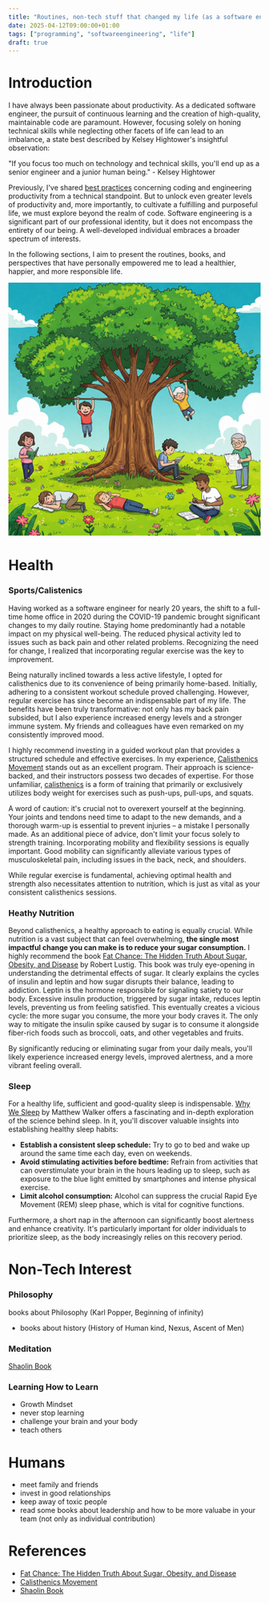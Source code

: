 ```yaml
---
title: "Routines, non-tech stuff that changed my life (as a software engineer)"
date: 2025-04-12T09:00:00+01:00
tags: ["programming", "softwareengineering", "life"]
draft: true
---
```


# Introduction

I have always been passionate about productivity. As a dedicated software
engineer, the pursuit of continuous learning and the creation of high-quality,
maintainable code are paramount. However, focusing solely on honing technical
skills while neglecting other facets of life can lead to an imbalance, a state
best described by Kelsey Hightower's insightful observation:

"If you focus too much on technology and technical skills, you'll end up as a
senior engineer and a junior human being." - Kelsey Hightower

Previously, I've shared [best practices](../habits) concerning coding and
engineering productivity from a technical standpoint. But to unlock even greater
levels of productivity and, more importantly, to cultivate a fulfilling and
purposeful life, we must explore beyond the realm of code. Software engineering
is a significant part of our professional identity, but it does not encompass
the entirety of our being. A well-developed individual embraces a broader
spectrum of interests.

In the following sections, I aim to present the routines, books, and
perspectives that have personally empowered me to lead a healthier, happier, and
more responsible life.

<p align="center">
  <img src="/blog/img/tree_people.jpeg" alt="vicious cycle" class="medium-zoom-image" width="600">
</p>

# Health

### Sports/Calistenics

Having worked as a software engineer for nearly 20 years, the shift to a
full-time home office in 2020 during the COVID-19 pandemic brought significant
changes to my daily routine. Staying home predominantly had a notable impact on
my physical well-being. The reduced physical activity led to issues such as back
pain and other related problems. Recognizing the need for change, I realized
that incorporating regular exercise was the key to improvement.

Being naturally inclined towards a less active lifestyle, I opted for
calisthenics due to its convenience of being primarily home-based. Initially,
adhering to a consistent workout schedule proved challenging. However, regular
exercise has since become an indispensable part of my life. The benefits have
been truly transformative: not only has my back pain subsided, but I also
experience increased energy levels and a stronger immune system. My friends and
colleagues have even remarked on my consistently improved mood.

I highly recommend investing in a guided workout plan that provides a structured
schedule and effective exercises. In my experience,
[Calisthenics Movement](https://www.calimove.com/p/home) stands out as an
excellent program. Their approach is science-backed, and their instructors
possess two decades of expertise. For those unfamiliar,
[calisthenics](https://en.wikipedia.org/wiki/Calisthenics) is a form of training
that primarily or exclusively utilizes body weight for exercises such as
push-ups, pull-ups, and squats.

A word of caution: it's crucial not to overexert yourself at the beginning. Your
joints and tendons need time to adapt to the new demands, and a thorough warm-up
is essential to prevent injuries – a mistake I personally made. As an additional
piece of advice, don't limit your focus solely to strength training.
Incorporating mobility and flexibility sessions is equally important. Good
mobility can significantly alleviate various types of musculoskeletal pain,
including issues in the back, neck, and shoulders.

While regular exercise is fundamental, achieving optimal health and strength
also necessitates attention to nutrition, which is just as vital as your
consistent calisthenics sessions.

### Heathy Nutrition

Beyond calisthenics, a healthy approach to eating is equally crucial. While
nutrition is a vast subject that can feel overwhelming, **the single most
impactful change you can make is to reduce your sugar consumption.** I highly
recommend the book
[Fat Chance: The Hidden Truth About Sugar, Obesity, and Disease](https://www.amazon.de/Fat-Chance-Hidden-Obesity-Disease/dp/000751414X)
by Robert Lustig. This book was truly eye-opening in understanding the
detrimental effects of sugar. It clearly explains the cycles of insulin and
leptin and how sugar disrupts their balance, leading to addiction. Leptin is the
hormone responsible for signaling satiety to our body. Excessive insulin
production, triggered by sugar intake, reduces leptin levels, preventing us from
feeling satisfied. This eventually creates a vicious cycle: the more sugar you
consume, the more your body craves it. The only way to mitigate the insulin
spike caused by sugar is to consume it alongside fiber-rich foods such as
broccoli, oats, and other vegetables and fruits.

By significantly reducing or eliminating sugar from your daily meals, you'll
likely experience increased energy levels, improved alertness, and a more
vibrant feeling overall.

### Sleep

For a healthy life, sufficient and good-quality sleep is indispensable.
[Why We Sleep](https://www.gatesnotes.com/why-we-sleep) by Matthew Walker offers
a fascinating and in-depth exploration of the science behind sleep. In it,
you'll discover valuable insights into establishing healthy sleep habits:

- **Establish a consistent sleep schedule:** Try to go to bed and wake up around
  the same time each day, even on weekends.
- **Avoid stimulating activities before bedtime:** Refrain from activities that
  can overstimulate your brain in the hours leading up to sleep, such as
  exposure to the blue light emitted by smartphones and intense physical
  exercise.
- **Limit alcohol consumption:** Alcohol can suppress the crucial Rapid Eye
  Movement (REM) sleep phase, which is vital for cognitive functions.

Furthermore, a short nap in the afternoon can significantly boost alertness and
enhance creativity. It's particularly important for older individuals to
prioritize sleep, as the body increasingly relies on this recovery period.

# Non-Tech Interest

### Philosophy

books about Philosophy (Karl Popper, Beginning of infinity)

- books about history (History of Human kind, Nexus, Ascent of Men)

### Meditation

[Shaolin Book](https://www.shihengyi.online/shaolin-spirit-book)

### Learning How to Learn

- Growth Mindset
- never stop learning
- challenge your brain and your body
- teach others

# Humans

- meet family and friends
- invest in good relationships
- keep away of toxic people
- read some books about leadership and how to be more valuabe in your team (not
  only as individual contribution)

# References

- [Fat Chance: The Hidden Truth About Sugar, Obesity, and Disease](https://www.amazon.de/Fat-Chance-Hidden-Obesity-Disease/dp/000751414X)
- [Calisthenics Movement](https://www.calimove.com/p/home)
- [Shaolin Book](https://www.shihengyi.online/shaolin-spirit-book)
